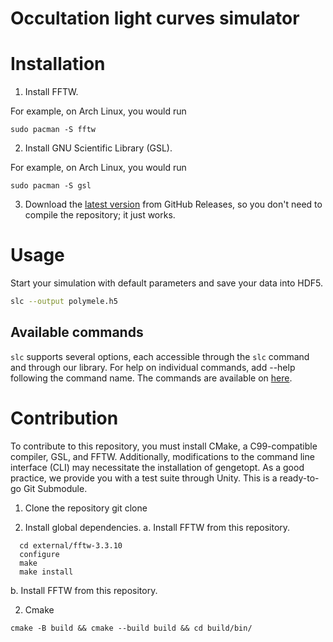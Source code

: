 # Occultation light curves simulator

# Installation
1. Install FFTW.

For example, on Arch Linux, you would run
```
sudo pacman -S fftw
```

2. Install GNU Scientific Library (GSL).

For example, on Arch Linux, you would run
```
sudo pacman -S gsl
```

3. Download the [latest version](https://github.com/sanchezcarlosjr/occultation_light_curves/releases/latest/download/slc) from GitHub Releases, so you don't need to compile the repository; it just works.

# Usage
Start your simulation with default parameters and save your data into HDF5.

```bash
slc --output polymele.h5
```

## Available commands
```slc``` supports several options, each accessible through the ```slc``` command and through our library. For help on individual commands, add --help following the command name. The commands are available on [here](./cli/cli.ggo).





# Contribution
To contribute to this repository, you must install CMake, a C99-compatible compiler, GSL, and FFTW. Additionally, modifications to the command line interface (CLI) may necessitate the installation of gengetopt.
As a good practice, we provide you with a test suite through Unity. This is a ready-to-go Git Submodule.

1. Clone the repository
git clone 

2. Install global dependencies. 
a. Install FFTW from this repository.
```
  cd external/fftw-3.3.10
  configure
  make
  make install
```

b. Install FFTW from this repository.

2. Cmake
```
cmake -B build && cmake --build build && cd build/bin/
```


